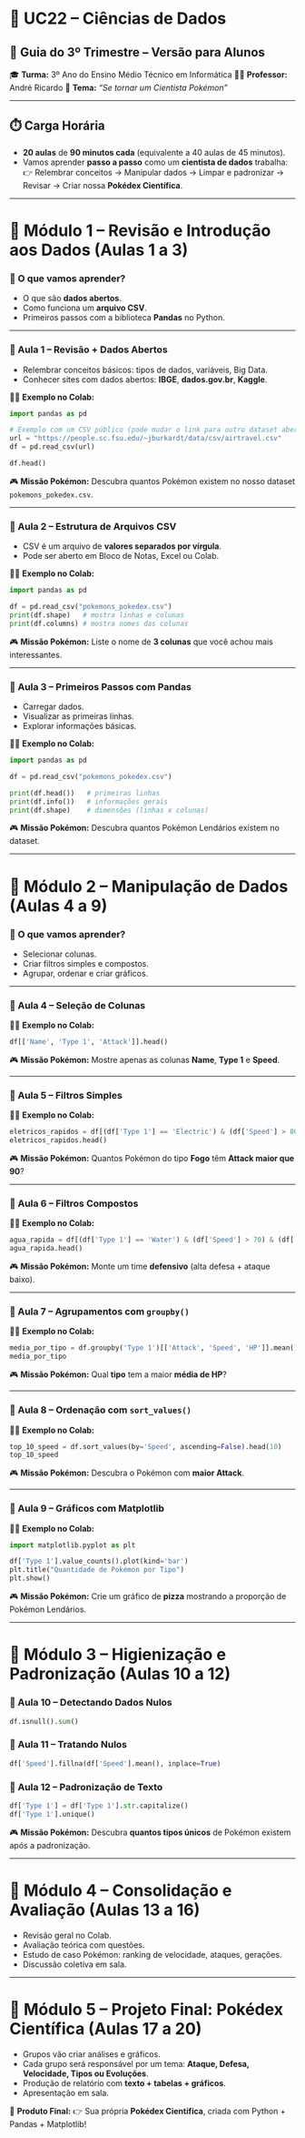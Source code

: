 # 📘 UC22 – Ciências de Dados

## 🌟 Guia do 3º Trimestre – Versão para Alunos

🎓 **Turma:** 3º Ano do Ensino Médio Técnico em Informática
 👨‍🏫 **Professor:** André Ricardo
 📌 **Tema:** *“Se tornar um Cientista Pokémon”*

------

## ⏱️ Carga Horária

- **20 aulas** de **90 minutos cada** (equivalente a 40 aulas de 45 minutos).
- Vamos aprender **passo a passo** como um **cientista de dados** trabalha:
   👉 Relembrar conceitos → Manipular dados → Limpar e padronizar → Revisar → Criar nossa **Pokédex Científica**.

------

# 🔹 Módulo 1 – Revisão e Introdução aos Dados (Aulas 1 a 3)

### 🎯 O que vamos aprender?

- O que são **dados abertos**.
- Como funciona um **arquivo CSV**.
- Primeiros passos com a biblioteca **Pandas** no Python.

------

### 📍 Aula 1 – Revisão + Dados Abertos

- Relembrar conceitos básicos: tipos de dados, variáveis, Big Data.
- Conhecer sites com dados abertos: **IBGE**, **dados.gov.br**, **Kaggle**.

👨‍💻 **Exemplo no Colab:**

```python
import pandas as pd

# Exemplo com um CSV público (pode mudar o link para outro dataset aberto)
url = "https://people.sc.fsu.edu/~jburkardt/data/csv/airtravel.csv"
df = pd.read_csv(url)

df.head()
```

🎮 **Missão Pokémon:** Descubra quantos Pokémon existem no nosso dataset `pokemons_pokedex.csv`.

------

### 📍 Aula 2 – Estrutura de Arquivos CSV

- CSV é um arquivo de **valores separados por vírgula**.
- Pode ser aberto em Bloco de Notas, Excel ou Colab.

👨‍💻 **Exemplo no Colab:**

```python
import pandas as pd

df = pd.read_csv("pokemons_pokedex.csv")
print(df.shape)   # mostra linhas e colunas
print(df.columns) # mostra nomes das colunas
```

🎮 **Missão Pokémon:** Liste o nome de **3 colunas** que você achou mais interessantes.

------

### 📍 Aula 3 – Primeiros Passos com Pandas

- Carregar dados.
- Visualizar as primeiras linhas.
- Explorar informações básicas.

👨‍💻 **Exemplo no Colab:**

```python
import pandas as pd

df = pd.read_csv("pokemons_pokedex.csv")

print(df.head())   # primeiras linhas
print(df.info())   # informações gerais
print(df.shape)    # dimensões (linhas x colunas)
```

🎮 **Missão Pokémon:** Descubra quantos Pokémon Lendários existem no dataset.

------

# 🔹 Módulo 2 – Manipulação de Dados (Aulas 4 a 9)

### 🎯 O que vamos aprender?

- Selecionar colunas.
- Criar filtros simples e compostos.
- Agrupar, ordenar e criar gráficos.

------

### 📍 Aula 4 – Seleção de Colunas

👨‍💻 **Exemplo no Colab:**

```python
df[['Name', 'Type 1', 'Attack']].head()
```

🎮 **Missão Pokémon:** Mostre apenas as colunas **Name**, **Type 1** e **Speed**.

------

### 📍 Aula 5 – Filtros Simples

👨‍💻 **Exemplo no Colab:**

```python
eletricos_rapidos = df[(df['Type 1'] == 'Electric') & (df['Speed'] > 80)]
eletricos_rapidos.head()
```

🎮 **Missão Pokémon:** Quantos Pokémon do tipo **Fogo** têm **Attack maior que 90**?

------

### 📍 Aula 6 – Filtros Compostos

👨‍💻 **Exemplo no Colab:**

```python
agua_rapida = df[(df['Type 1'] == 'Water') & (df['Speed'] > 70) & (df['Defense'] < 60)]
agua_rapida.head()
```

🎮 **Missão Pokémon:** Monte um time **defensivo** (alta defesa + ataque baixo).

------

### 📍 Aula 7 – Agrupamentos com `groupby()`

👨‍💻 **Exemplo no Colab:**

```python
media_por_tipo = df.groupby('Type 1')[['Attack', 'Speed', 'HP']].mean()
media_por_tipo
```

🎮 **Missão Pokémon:** Qual **tipo** tem a maior **média de HP**?

------

### 📍 Aula 8 – Ordenação com `sort_values()`

👨‍💻 **Exemplo no Colab:**

```python
top_10_speed = df.sort_values(by='Speed', ascending=False).head(10)
top_10_speed
```

🎮 **Missão Pokémon:** Descubra o Pokémon com **maior Attack**.

------

### 📍 Aula 9 – Gráficos com Matplotlib

👨‍💻 **Exemplo no Colab:**

```python
import matplotlib.pyplot as plt

df['Type 1'].value_counts().plot(kind='bar')
plt.title("Quantidade de Pokémon por Tipo")
plt.show()
```

🎮 **Missão Pokémon:** Crie um gráfico de **pizza** mostrando a proporção de Pokémon Lendários.

------

# 🔹 Módulo 3 – Higienização e Padronização (Aulas 10 a 12)

### 📍 Aula 10 – Detectando Dados Nulos

```python
df.isnull().sum()
```

### 📍 Aula 11 – Tratando Nulos

```python
df['Speed'].fillna(df['Speed'].mean(), inplace=True)
```

### 📍 Aula 12 – Padronização de Texto

```python
df['Type 1'] = df['Type 1'].str.capitalize()
df['Type 1'].unique()
```

🎮 **Missão Pokémon:** Descubra **quantos tipos únicos** de Pokémon existem após a padronização.

------

# 🔹 Módulo 4 – Consolidação e Avaliação (Aulas 13 a 16)

- Revisão geral no Colab.
- Avaliação teórica com questões.
- Estudo de caso Pokémon: ranking de velocidade, ataques, gerações.
- Discussão coletiva em sala.

------

# 🔹 Módulo 5 – Projeto Final: Pokédex Científica (Aulas 17 a 20)

- Grupos vão criar análises e gráficos.
- Cada grupo será responsável por um tema: **Ataque, Defesa, Velocidade, Tipos ou Evoluções**.
- Produção de relatório com **texto + tabelas + gráficos**.
- Apresentação em sala.

🎯 **Produto Final:**
 👉 Sua própria **Pokédex Científica**, criada com Python + Pandas + Matplotlib!

